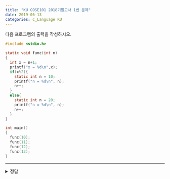 ```yaml
---
title: "KU COSE101 2018기말고사 1번 문제"
date: 2019-06-13
categories: C_Language KU
---
```


다음 프로그램의 출력을 작성하시오.

~~~c
#include <stdio.h>

static void func(int n)
{
  int x = n+1;
  printf("x = %d\n",x);
  if(x%2){
    static int n = 10;
    printf("n = %d\n", n);
    n++;
  }
  else{
    static int n = 20;
    printf("n = %d\n", n);
    n++;
  }
}

int main()
{
  func(10);
  func(11);
  func(12);
  func(13);
}
~~~
  
***
  
<details><summary>정답</summary>
  
> x = 11
>
> n = 10
>
> x = 12
>
> n = 20
>
> x = 13
>
> n = 11
>
> x = 14
>
> n = 21

static variables는 함수를 다시 호출하더라도 이전에 사용했던 변수가 저장되기 때문에 변하지 않는다.

또한, if-else문을 보면 각 블록별로 static 변수가 존재하는데, 

각각의 static은 각 블록 안에서만 작용하여 n이 따로 저장된다.

</details>
